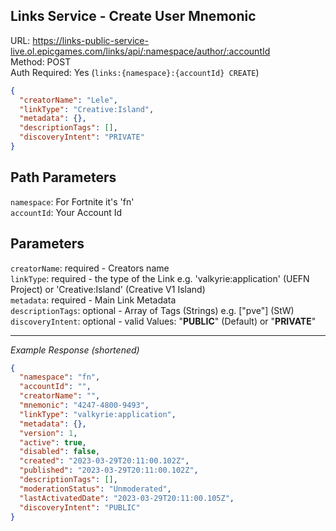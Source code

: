 ## Links Service - Create User Mnemonic

URL: https://links-public-service-live.ol.epicgames.com/links/api/:namespace/author/:accountId \
Method: POST \
Auth Required: Yes (`links:{namespace}:{accountId} CREATE`)

```json
{
  "creatorName": "Lele",
  "linkType": "Creative:Island",
  "metadata": {},
  "descriptionTags": [],
  "discoveryIntent": "PRIVATE"
}
```

## Path Parameters

`namespace`: For Fortnite it's 'fn' <br/>
`accountId`: Your Account Id

## Parameters

`creatorName`: required - Creators name <br/>
`linkType`: required - the type of the Link e.g. 'valkyrie:application' (UEFN Project) or 'Creative:Island' (Creative V1 Island) <br/>
`metadata`: required - Main Link Metadata <br/>
`descriptionTags`: optional - Array of Tags (Strings) e.g. ["pve"] (StW) <br/>
`discoveryIntent`: optional - valid Values: "**PUBLIC**" (Default) or "**PRIVATE**"

---

_Example Response (shortened)_

```json
{
  "namespace": "fn",
  "accountId": "",
  "creatorName": "",
  "mnemonic": "4247-4800-9493",
  "linkType": "valkyrie:application",
  "metadata": {},
  "version": 1,
  "active": true,
  "disabled": false,
  "created": "2023-03-29T20:11:00.102Z",
  "published": "2023-03-29T20:11:00.102Z",
  "descriptionTags": [],
  "moderationStatus": "Unmoderated",
  "lastActivatedDate": "2023-03-29T20:11:00.105Z",
  "discoveryIntent": "PUBLIC"
}
```
